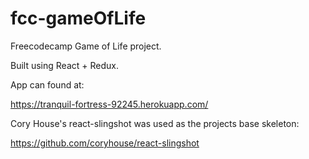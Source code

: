 # fcc-gameOfLife

Freecodecamp Game of Life project.

Built using React + Redux.

App can found at:

https://tranquil-fortress-92245.herokuapp.com/

Cory House's react-slingshot was used as the projects base skeleton:

https://github.com/coryhouse/react-slingshot
